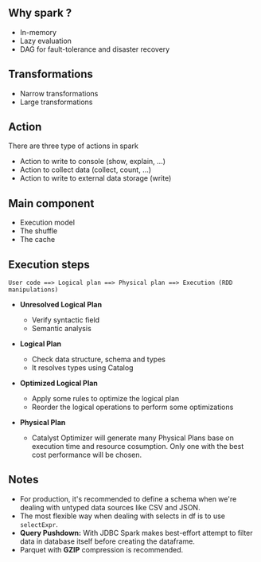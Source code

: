 ## Why spark ? 
- In-memory 
- Lazy evaluation
- DAG for fault-tolerance and disaster recovery

## Transformations
- Narrow transformations
- Large transformations

## Action
There are three type of actions in spark
- Action to write to console (show, explain, ...)
- Action to collect data (collect, count, ...)
- Action to write to external data storage (write)

## Main component
- Execution model
- The shuffle
- The cache

## Execution steps

``User code ==> Logical plan ==> Physical plan ==> Execution (RDD manipulations)``

- **Unresolved Logical Plan** 
  - Verify syntactic field
  - Semantic analysis
  
- **Logical Plan**
  - Check data structure, schema and types
  - It resolves types using Catalog
  
- **Optimized Logical Plan**
  - Apply some rules to optimize the logical plan
  - Reorder the logical operations to perform some optimizations

- **Physical Plan**
  - Catalyst Optimizer will generate many Physical Plans base on execution time and resource cosumption.
    Only one with the best cost performance will be chosen.  


## Notes
- For production, it's recommended to define a schema when we're dealing with untyped
  data sources like CSV and JSON.
- The most flexible way when dealing with selects in df is to use ``selectExpr``.  
- **Query Pushdown:** With JDBC Spark makes best-effort attempt to filter data in database itself before creating 
  the dataframe.
- Parquet with **GZIP** compression is recommended.   
